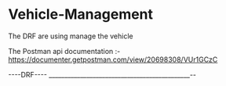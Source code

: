 # Vehicle-Management
The DRF are using manage the vehicle



The Postman api documentation :- https://documenter.getpostman.com/view/20698308/VUr1GCzC


 ----DRF----
_____________________________________________--



